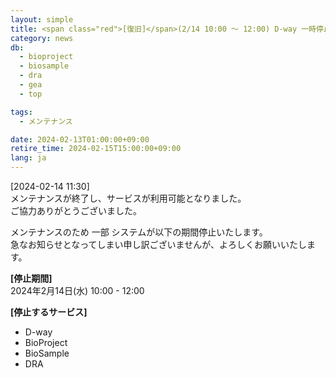 ```yaml
---
layout: simple
title: <span class="red">[復旧]</span>(2/14 10:00 ～ 12:00) D-way 一時停止のお知らせ
category: news
db:
  - bioproject
  - biosample
  - dra
  - gea
  - top

tags:
  - メンテナンス

date: 2024-02-13T01:00:00+09:00
retire_time: 2024-02-15T15:00:00+09:00
lang: ja
---
```


<span class="red">[2024-02-14 11:30]</span>    
メンテナンスが終了し、サービスが利用可能となりました。    
ご協力ありがとうございました。    

メンテナンスのため 一部 システムが以下の期間停止いたします。  
急なお知らせとなってしまい申し訳ございませんが、よろしくお願いいたします。

**[停止期間]**    
2024年2月14日(水) 10:00 - 12:00    

**[停止するサービス]**    
- D-way
- BioProject
- BioSample
- DRA

